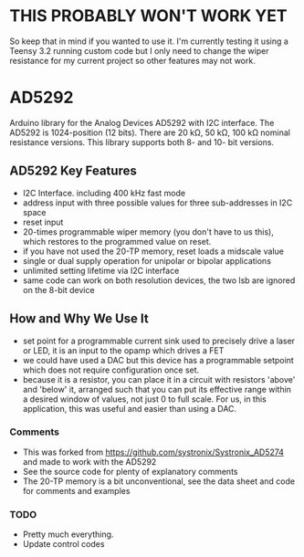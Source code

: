 # THIS PROBABLY WON'T WORK YET
So keep that in mind if you wanted to use it. I'm currently testing it using a Teensy 3.2 running custom code but I only need to change the wiper resistance for my current project so other features may not work.

# AD5292
Arduino library for the Analog Devices AD5292 with I2C interface.
The AD5292 is 1024-position (12 bits).
There are 20 kΩ, 50 kΩ, 100 kΩ nominal resistance versions.
This library supports both 8- and 10- bit versions.

## AD5292 Key Features
 - I2C Interface. including 400 kHz fast mode
 - address input with three possible values for three sub-addresses in I2C space
 - reset input
 - 20-times programmable wiper memory (you don't have to us this), which restores to the programmed value on reset.
 - if you have not used the 20-TP memory, reset loads a midscale value
 - single or dual supply operation for unipolar or bipolar applications
 - unlimited setting lifetime via I2C interface
 - same code can work on both resolution devices, the two lsb are ignored on the 8-bit device

## How and Why We Use It
 - set point for a programmable current sink used to precisely drive a laser or LED, it is an input to the opamp which drives a FET
 - we could have used a DAC but this device has a programmable setpoint which does not require configuration once set.
 - because it is a resistor, you can place it in a circuit with resistors 'above' and 'below' it, arranged such that you can put its effective range within a desired window of values, not just 0 to full scale. For us, in this application, this was useful and easier than using a DAC.

### Comments
 - This was forked from https://github.com/systronix/Systronix_AD5274 and made to work with the AD5292
 - See the source code for plenty of explanatory comments
 - The 20-TP memory is a bit unconventional, see the data sheet and code for comments and examples

### TODO
 - Pretty much everything.
 - Update control codes
